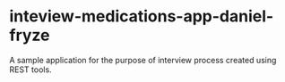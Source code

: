 # inteview-medications-app-daniel-fryze
A sample application for the purpose of interview process created using REST tools.
